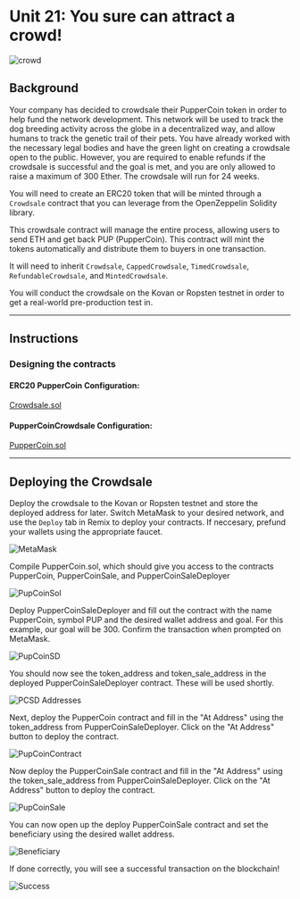 # Unit 21: You sure can attract a crowd!

![crowd](Images/crowd.png)

## Background

Your company has decided to crowdsale their PupperCoin token in order to help fund the network development.
This network will be used to track the dog breeding activity across the globe in a decentralized way, and allow humans to track the genetic trail of their pets. You have already worked with the necessary legal bodies and have the green light on creating a crowdsale open to the public. However, you are required to enable refunds if the crowdsale is successful and the goal is met, and you are only allowed to raise a maximum of 300 Ether. The crowdsale will run for 24 weeks.

You will need to create an ERC20 token that will be minted through a `Crowdsale` contract that you can leverage from the OpenZeppelin Solidity library.

This crowdsale contract will manage the entire process, allowing users to send ETH and get back PUP (PupperCoin).
This contract will mint the tokens automatically and distribute them to buyers in one transaction.

It will need to inherit `Crowdsale`, `CappedCrowdsale`, `TimedCrowdsale`, `RefundableCrowdsale`, and `MintedCrowdsale`.

You will conduct the crowdsale on the Kovan or Ropsten testnet in order to get a real-world pre-production test in.

---
## Instructions

### Designing the contracts

#### ERC20 PupperCoin Configuration:
[Crowdsale.sol](../Starter-Code/Crowdsale.sol)
#### PupperCoinCrowdsale Configuration:
[PupperCoin.sol](../Starter-Code/PupperCoin.sol)

---
## Deploying the Crowdsale

Deploy the crowdsale to the Kovan or Ropsten testnet and store the deployed address for later. Switch MetaMask to your desired network, and use the `Deploy` tab in Remix to deploy your contracts. If neccesary, prefund your wallets using the appropriate faucet.

![MetaMask](Images/MetaMask.png)

Compile PupperCoin.sol, which should give you access to the contracts PupperCoin, PupperCoinSale, and PupperCoinSaleDeployer

![PupCoinSol](Images/PupCoin.png)

Deploy PupperCoinSaleDeployer and fill out the contract with the name PupperCoin, symbol PUP and the desired wallet address and goal. For this example, our goal will be 300. Confirm the transaction when prompted on MetaMask.

![PupCoinSD](Images/PupCoinSD.png)

You should now see the token_address and token_sale_address in the deployed PupperCoinSaleDeployer contract. These will be used shortly.

![PCSD Addresses](Images/PCSDA.png)

Next, deploy the PupperCoin contract and fill in the "At Address" using the token_address from PupperCoinSaleDeployer. Click on the "At Address" button to deploy the contract.

![PupCoinContract](Images/PupCoinContract.png)

Now deploy the PupperCoinSale contract and fill in the "At Address" using the token_sale_address from PupperCoinSaleDeployer. Click on the "At Address" button to deploy the contract.

![PupCoinSale](Images/PupCoinSale.png)

You can now open up the deploy PupperCoinSale contract and set the beneficiary using the desired wallet address.

![Beneficiary](Images/Beneficiary.png)

If done correctly, you will see a successful transaction on the blockchain!

![Success](Images/Success.png)
